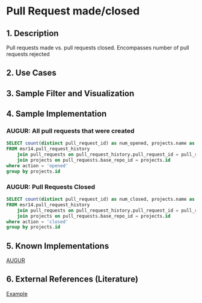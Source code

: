 # Pull Request made/closed

## 1. Description
Pull requests made vs. pull requests closed. Encompasses number of pull requests rejected

## 2. Use Cases

## 3. Sample Filter and Visualization

## 4. Sample Implementation

###  AUGUR: All pull requests that were created

```SQL
SELECT count(distinct pull_request_id) as num_opened, projects.name as project_name, projects.url as url
FROM msr14.pull_request_history
    join pull_requests on pull_request_history.pull_request_id = pull_requests.id
    join projects on pull_requests.base_repo_id = projects.id
where action = 'opened'
group by projects.id
```

###  AUGUR: Pull Requests Closed

```SQL
SELECT count(distinct pull_request_id) as num_closed, projects.name as project_name, projects.url as url
FROM msr14.pull_request_history
    join pull_requests on pull_request_history.pull_request_id = pull_requests.id
    join projects on pull_requests.base_repo_id = projects.id
where action = 'closed'
group by projects.id
```

## 5. Known Implementations

[AUGUR](https://github.com/CHAOSS/Augur)

## 6. External References (Literature)

[Example](http://repocheck.com/#https%3A%2F%2Fgithub.com%2Ftwbs%2Fbootstrap)

